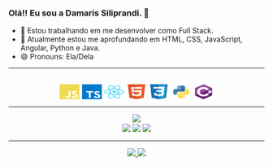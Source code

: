 ### Olá!! Eu sou a Damaris Siliprandi. 👋

 * 🔭 Estou trabalhando em me desenvolver como Full Stack.
 * 🌱 Atualmente estou me aprofundando em HTML, CSS, JavaScript, Angular, Python e Java. 
 * 😄 Pronouns: Ela/Dela


***
 <div align="center" style="display: inline_block"><br>
 
  <img align="center" alt="siliprandi-Js" height="30" width="40" src="https://raw.githubusercontent.com/devicons/devicon/master/icons/javascript/javascript-plain.svg">
  <img align="center" alt="siliprandi-Ts" height="30" width="40" src="https://raw.githubusercontent.com/devicons/devicon/master/icons/typescript/typescript-plain.svg">
  <img align="center" alt="siliprandi-React" height="30" width="40" src="https://raw.githubusercontent.com/devicons/devicon/master/icons/react/react-original.svg">
  <img align="center" alt="siliprandi-HTML" height="30" width="40" src="https://raw.githubusercontent.com/devicons/devicon/master/icons/html5/html5-original.svg">
  <img align="center" alt="siliprandi-CSS" height="30" width="40" src="https://raw.githubusercontent.com/devicons/devicon/master/icons/css3/css3-original.svg">
  <img align="center" alt="siliprandi-Python" height="30" width="40" src="https://raw.githubusercontent.com/devicons/devicon/master/icons/python/python-original.svg">
  <img align="center" alt="siliprandi-Csharp" height="30" width="40" src="https://raw.githubusercontent.com/devicons/devicon/master/icons/csharp/csharp-original.svg">
  </div>

***
   <div align="center">
   <img height="380em" src="https://c.tenor.com/YG_Jz4QQFNIAAAAC/pixel-art-room.gif">
   </div>
   <div align="center">
   <a href="https://https://www.linkedin.com/in/damaris-siliprandi-3aa1411b0/" target="_blank"><img src="https://img.shields.io/badge/-LinkedIn-%230077B5?style=for-the-badge&logo=linkedin&logoColor=white" target="_blank"></a>
   <a href="https://www.instagram.com/silihabreu/" target="_blank"><img src="https://img.shields.io/badge/-Instagram-%23E4405F?style=for-the-badge&logo=instagram&logoColor=white" target="_blank"></a>
   <a href = "mailto:silihabreu@gmail.com"><img src="https://img.shields.io/badge/-Gmail-%23333?style=for-the-badge&logo=gmail&logoColor=white" target="_blank"></a>
   
</div>

***
  
  <div align="center">
  <a href="https://github.com/Siliprandi">
  <img height="180em" src="https://github-readme-stats.vercel.app/api?username=siliprandi&show_icons=true&theme=dracula&include_all_commits=true&count_private=true"/>
  <img height="180em" src="https://github-readme-stats.vercel.app/api/top-langs/?username=siliprandi&layout=compact&langs_count=7&theme=dracula"/>
   
  
  </div>

